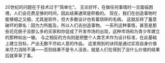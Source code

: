 20世纪的问题在于技术过于“简单化”。
无论好坏，在做任何事情时一旦面临困境，人们会花费足够的时间，因此结果通常是积极的。
现在，我们在创造事物时能够细之又细，尤其是软件，但大多数设计也有着琐碎的毛病。
这就反转了蓄意破坏的罪名：因为力所能及，所以人们去创造事物。
一系列这种事情，甚至是那些花花肠子没那么多的买家和你促成了开发市场的出现，这种市场和为青少年建立的那种如出一辙。
与之相反的方向则是把整个人类艺术作为设计标准，在此基础上建立目标，产出无数不尽如人意的作品。
这里用到的诀窍是通过实现自身价值来尽力消除不满——否则结果不是令人沮丧，就是人们在得到了没什么价值的结果后就草草了事。

